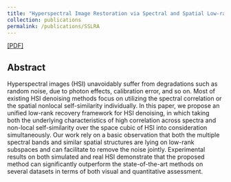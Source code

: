 ```yaml
---
title: "Hyperspectral Image Restoration via Spectral and Spatial Low-rank Approximation"
collection: publications
permalink: /publications/SSLRA
---
```


[[PDF]](https://owuchangyuo.github.io/files/SSLRA.pdf)

## Abstract
Hyperspectral images (HSI) unavoidably suffer from degradations such as random noise, due to photon effects, calibration error, and so on. Most of existing HSI denoising methods focus on utilizing the spectral correlation or the spatial nonlocal self-similarity individually. In this paper, we propose an unified low-rank recovery framework for HSI denoising, in which taking both the underlying characteristics of high correlation across spectra and non-local self-similarity over the space cubic of HSI into consideration simultaneously. Our work rely on a basic observation that both the multiple spectral bands and similar spatial structures are lying on low-rank subspaces and can facilitate to remove the noise jointly. Experimental results on both simulated and real HSI demonstrate that the proposed method can significantly outperform the state-of-the-art methods on several datasets in terms of both visual and quantitative assessment.
